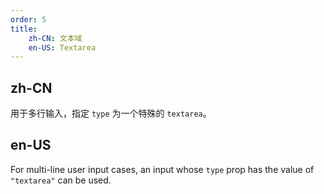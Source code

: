 ```yaml
---
order: 5
title:
    zh-CN: 文本域
    en-US: Textarea
---
```


## zh-CN

用于多行输入，指定 `type` 为一个特殊的 `textarea`。

## en-US

For multi-line user input cases, an input whose `type` prop has the value of `"textarea"` can be used.